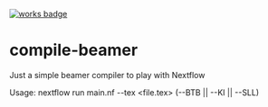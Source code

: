 [![works badge](https://cdn.rawgit.com/nikku/works-on-my-machine/v0.2.0/badge.svg)](https://github.com/nikku/works-on-my-machine)

# compile-beamer
Just a simple beamer compiler to play with Nextflow

Usage:
   nextflow run main.nf --tex <file.tex> (--BTB || --KI || --SLL)

